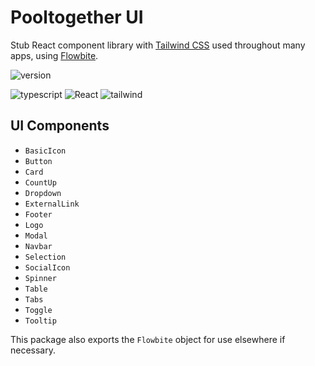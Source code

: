 # Pooltogether UI

Stub React component library with [Tailwind CSS](https://tailwindcss.com/) used throughout many apps, using [Flowbite](https://flowbite-react.com/).

![version](https://img.shields.io/github/package-json/v/pooltogether/pooltogether-client-monorepo?filename=packages%2Fpt-ui%2Fpackage.json&color=brightgreen)

![typescript](https://img.shields.io/static/v1?label&logo=typescript&logoColor=white&message=TypeScript&color=blue)
![React](https://img.shields.io/badge/react-%2320232a.svg?style=flat&logo=react&logoColor=%2361DAFB)
![tailwind](https://img.shields.io/static/v1?label&logo=tailwindcss&logoColor=white&message=TailwindCSS&color=38B2AC)

## UI Components

- `BasicIcon`
- `Button`
- `Card`
- `CountUp`
- `Dropdown`
- `ExternalLink`
- `Footer`
- `Logo`
- `Modal`
- `Navbar`
- `Selection`
- `SocialIcon`
- `Spinner`
- `Table`
- `Tabs`
- `Toggle`
- `Tooltip`

This package also exports the `Flowbite` object for use elsewhere if necessary.
